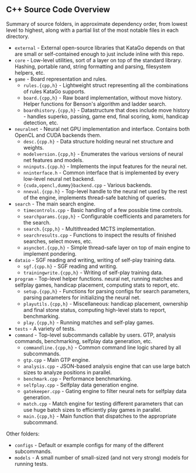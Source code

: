 ## C++ Source Code Overview

Summary of source folders, in approximate dependency order, from lowest level to highest, along with a partial list of the most notable files in each directory.

* `external` - External open-source libraries that KataGo depends on that are small or self-contained enough to just include inline with this repo.
* `core` - Low-level utilities, sort of a layer on top of the standard library. Hashing, portable rand, string formatting and parsing, filesystem helpers, etc.
* `game` - Board representation and rules.
  * `rules.{cpp,h}` - Lightweight struct representing all the combinations of rules KataGo supports.
  * `board.{cpp,h}` - Raw board implementation, without move history. Helper functions for Benson's algorithm and ladder search.
  * `boardhistory.{cpp,h}` - Datastructure that does include move history - handles superko, passing, game end, final scoring, komi, handicap detection, etc.
* `neuralnet` - Neural net GPU implementation and interface. Contains both OpenCL and CUDA backends them.
  * `desc.{cpp.h}` - Data structure holding neural net structure and weights.
  * `modelversion.{cpp,h}` - Enumerates the various versions of neural net features and models.
  * `nninputs.{cpp.h}` - Implements the input features for the neural net.
  * `nninterface.h` - Common interface that is implemented by every low-level neural net backend.
  * `{cuda,opencl,dummy}backend.cpp` - Various backends.
  * `nneval.{cpp.h}` - Top-level handle to the neural net used by the rest of the engine, implements thread-safe batching of queries.
* `search` - The main search engine.
  * `timecontrols.cpp` - Basic handling of a few possible time controls.
  * `searchparams.{cpp,h}` - Configurable coefficients and parameters for the search.
  * `search.{cpp,h}` - Multithreaded MCTS implementation.
  * `searchresults.cpp` - Functions to inspect the results of finished searches, select moves, etc.
  * `asyncbot.{cpp,h}` - Simple thread-safe layer on top of main engine to implement pondering.
* `dataio` - SGF reading and writing, writing of self-play training data.
  * `sgf.{cpp.h}` - SGF reading and writing.
  * `trainingwrite.{cpp,h}` - Writing of self-play training data.
* `program` - Top-level helper functions.  neural net, running matches and selfplay games, handicap placement, computing stats to report, etc.
  * `setup.{cpp,h}` - Functions for parsing configs for search parameters, parsing parameters for initializing the neural net.
  * `playutils.{cpp,h}` - Miscellaneous: handicap placement, ownership and final stone status, computing high-level stats to report, benchmarking.
  * `play.{cpp,h}` - Running matches and self-play games.
* `tests` - A variety of tests.
* `command` - Top-level subcommands callable by users. GTP, analysis commands, benchmarking, selfplay data generation, etc.
  * `commandline.{cpp,h}` - Common command line logic shared by all subcommands.
  * `gtp.cpp` - Main GTP engine.
  * `analysis.cpp` - JSON-based analysis engine that can use large batch sizes to analyze positions in parallel.
  * `benchmark.cpp` - Performance benchmarking.
  * `selfplay.cpp` - Selfplay data generation engine.
  * `gatekeeper.cpp` - Gating engine to filter neural nets for selfplay data generation.
  * `match.cpp` - Match engine for testing different parameters that can use huge batch sizes to efficiently play games in parallel.
  * `main.{cpp,h}` - Main function that dispatches to the appropriate subcommand.

Other folders:

* `configs` - Default or example configs for many of the different subcommands.
* `models` - A small number of small-sized (and not very strong) models for running tests.